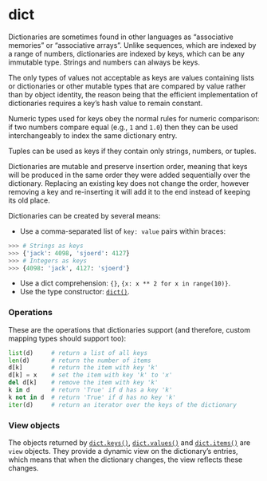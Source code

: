 # dict

Dictionaries are sometimes found in other languages as “associative memories” or “associative arrays”. Unlike sequences, which are indexed by a range of numbers, dictionaries are indexed by keys, which can be any immutable type. Strings and numbers can always be keys.

The only types of values not acceptable as keys are values containing lists or dictionaries or other mutable types that are compared by value rather than by object identity, the reason being that the efficient implementation of dictionaries requires a key’s hash value to remain constant.

Numeric types used for keys obey the normal rules for numeric comparison: if two numbers compare equal (e.g., `1` and `1.0`) then they can be used interchangeably to index the same dictionary entry.

Tuples can be used as keys if they contain only strings, numbers, or tuples.

Dictionaries are mutable and preserve insertion order, meaning that keys will be produced in the same order they were added sequentially over the dictionary. Replacing an existing key does not change the order, however removing a key and re-inserting it will add it to the end instead of keeping its old place.

Dictionaries can be created by several means:

- Use a comma-separated list of `key: value` pairs within braces:
```python
>>> # Strings as keys
>>> {'jack': 4098, 'sjoerd': 4127}
>>> # Integers as keys
>>> {4098: 'jack', 4127: 'sjoerd'}
```
- Use a dict comprehension: `{}`, `{x: x ** 2 for x in range(10)}`.
- Use the type constructor: [`dict()`](/built-in-functions/dict.md).

### Operations

These are the operations that dictionaries support (and therefore, custom mapping types should support too):

```python
list(d)     # return a list of all keys
len(d)      # return the number of items
d[k]        # return the item with key 'k'
d[k] = x    # set the item with key 'k' to 'x'
del d[k]    # remove the item with key 'k'
k in d      # return 'True' if d has a key 'k'
k not in d  # return 'True' if d has no key 'k'
iter(d)     # return an iterator over the keys of the dictionary
```

### View objects

The objects returned by [`dict.keys()`](/built-in-types/dict/dict.keys.md), [`dict.values()`](/built-in-types/dict/dict.values.md) and [`dict.items()`](/built-in-types/dict/dict.items.md) are `view` objects. They provide a dynamic view on the dictionary’s entries, which means that when the dictionary changes, the view reflects these changes.
